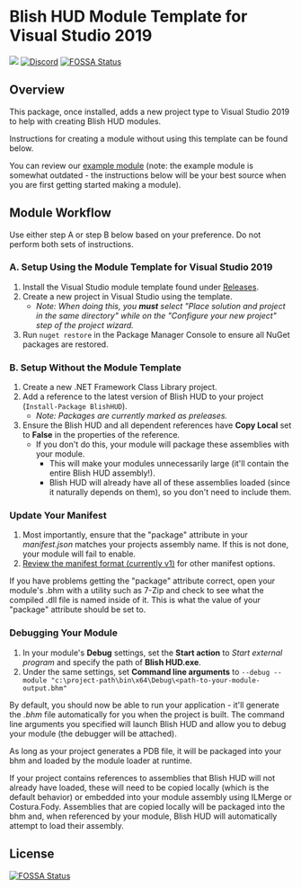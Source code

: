 # Blish HUD Module Template for Visual Studio 2019

[![](https://img.shields.io/badge/Release-ModuleTemplateDeployment.vsix-Blue)](https://github.com/blish-hud/Module-Template/releases)
[![Discord](https://img.shields.io/badge/Join_Our_Discord-📦module_discussion-Green)](https://discord.gg/HzAV82d)
[![FOSSA Status](https://app.fossa.com/api/projects/git%2Bgithub.com%2Fblish-hud%2FModule-Template.svg?type=shield)](https://app.fossa.com/projects/git%2Bgithub.com%2Fblish-hud%2FModule-Template?ref=badge_shield)

## Overview

This package, once installed, adds a new project type to Visual Studio 2019 to help with creating Blish HUD modules.

Instructions for creating a module without using this template can be found below.

You can review our [example module](https://github.com/blish-hud/Example-Blish-HUD-Module/blob/master/README.md) (note: the example module is somewhat outdated - the instructions below will be your best source when you are first getting started making a module).

## Module Workflow

Use either step A or step B below based on your preference.  Do not perform both sets of instructions.

### A. Setup Using the Module Template for Visual Studio 2019

1. Install the Visual Studio module template found under [Releases](https://github.com/blish-hud/Module-Template/releases).
2. Create a new project in Visual Studio using the template.
   - *Note: When doing this, you **must** select "Place solution and project in the same directory" while on the "Configure your new project" step of the project wizard.*
2. Run `nuget restore` in the Package Manager Console to ensure all NuGet packages are restored.

### B. Setup Without the Module Template

1. Create a new .NET Framework Class Library project.
2. Add a reference to the latest version of Blish HUD to your project (`Install-Package BlishHUD`).
   - *Note: Packages are currently marked as preleases.*
3. Ensure the Blish HUD and all dependent references have **Copy Local** set to **False** in the properties of the reference.
   - If you don't do this, your module will package these assemblies with your module.
     - This will make your modules unnecessarily large (it'll contain the entire Blish HUD assembly!).
     - Blish HUD will already have all of these assemblies loaded (since it naturally depends on them), so you don't need to include them.

### Update Your Manifest

1. Most importantly, ensure that the "package" attribute in your *manifest.json* matches your projects assembly name.  If this is not done, your module will fail to enable.
2. [Review the manifest format (currently v1)](https://github.com/blish-hud/manifest.json/blob/master/manifest-v1.md) for other manifest options.

If you have problems getting the "package" attribute correct, open your module's .bhm with a utility such as 7-Zip and check to see what the compiled .dll file is named inside of it.  This is what the value of your "package" attribute should be set to.

### Debugging Your Module

1. In your module's **Debug** settings, set the **Start action** to *Start external program* and specify the path of **Blish HUD.exe**.
2. Under the same settings, set **Command line arguments** to `--debug --module "c:\project-path\bin\x64\Debug\<path-to-your-module-output.bhm"`

By default, you should now be able to run your application - it'll generate the *.bhm* file automatically for you when the project is built.  The command line arguments you specified will launch Blish HUD and allow you to debug your module (the debugger will be attached).

As long as your project generates a PDB file, it will be packaged into your bhm and loaded by the module loader at runtime.

If your project contains references to assemblies that Blish HUD will not already have loaded, these will need to be copied locally (which is the default behavior) or embedded into your module assembly using ILMerge or Costura.Fody.  Assemblies that are copied locally will be packaged into the bhm and, when referenced by your module, Blish HUD will automatically attempt to load their assembly.


## License
[![FOSSA Status](https://app.fossa.com/api/projects/git%2Bgithub.com%2Fblish-hud%2FModule-Template.svg?type=large)](https://app.fossa.com/projects/git%2Bgithub.com%2Fblish-hud%2FModule-Template?ref=badge_large)